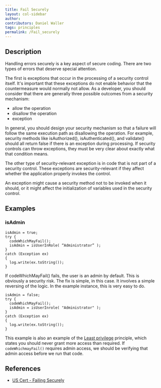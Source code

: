```yaml
---
title: Fail Securely
layout: col-sidebar
author:
contributors: Daniel Waller
tags: principles
permalink: /Fail_securely
---
```



## Description
Handling errors securely is a key aspect of secure coding. 
There are two types of errors that deserve special attention. 

The first is exceptions that occur in the processing of a security control itself. 
It's important that these exceptions do not enable behavior that the countermeasure would normally not allow. 
As a developer, you should consider that there are generally three possible outcomes from a security mechanism:
* allow the operation
* disallow the operation
* exception

In general, you should design your security mechanism so that a failure will follow the same execution path as disallowing the operation. 
For example, security methods like isAuthorized(), isAuthenticated(), and validate() should all return false if there is an exception during processing. 
If security controls can throw exceptions, they must be very clear about exactly what that condition means.

The other type of security-relevant exception is in code that is not part of a security control. 
These exceptions are security-relevant if they affect whether the application properly invokes the control. 

An exception might cause a security method not to be invoked when it should, or it might affect the initialization of variables used in the security control.


## Examples

### isAdmin

    isAdmin = true; 
    try { 
      codeWhichMayFail(); 
      isAdmin = isUserInRole( “Administrator” ); 
    }
    catch (Exception ex)
    {
      log.write(ex.toString()); 
    } 

If codeWhichMayFail() fails, the user is an admin by default. This is
obviously a security risk. The fix is simple, in this case. It involves
a simple reversing of the logic. In the example instance, this is very
easy to do.

    isAdmin = false;
    try {
      codeWhichMayFail();
      isAdmin = isUserInrole( "Administrator" );
    }
    catch (Exception ex)
    {
      log.write(ex.toString());
    }

This example is also an example of the [Least privilege](vulnerabilities/Least_Privilege_Violation) principle, which states you should never grant more access than required. 
If `codeWhichmayFail()` requires admin access, we should be verifying that admin access before we run that code.

## References

  - [US Cert - Failing Securely](https://buildsecurityin.us-cert.gov/articles/knowledge/principles/failing-securely)
